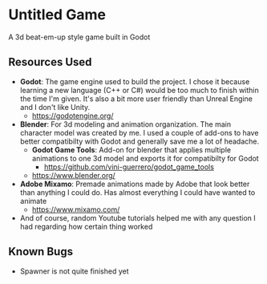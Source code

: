 # Untitled Game
A 3d beat-em-up style game built in Godot
## Resources Used
- **Godot**: The game engine used to build the project. I chose it because learning a new language (C++ or C#) would be too much to finish within the time I'm given. It's also a bit more user friendly than Unreal Engine and I don't like Unity.
  - https://godotengine.org/
- **Blender**: For 3d modeling and animation organization. The main character model was created by me. I used a couple of add-ons to have better compatibilty with Godot and generally save me a lot of headache.
  - **Godot Game Tools**: Add-on for blender that applies multiple animations to one 3d model and exports it for compatibilty for Godot
    - https://github.com/vini-guerrero/godot_game_tools
  - https://www.blender.org/
- **Adobe Mixamo**: Premade animations made by Adobe that look better than anything I could do. Has almost everything I could have wanted to animate
  -  https://www.mixamo.com/
- And of course, random Youtube tutorials helped me with any question I had regarding how certain thing worked 

## Known Bugs
- Spawner is not quite finished yet

